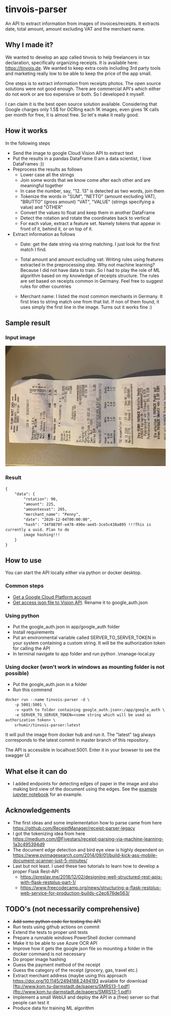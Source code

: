 # tinvois-parser

An API to extract information from images of invoices/receipts. It extracts date, total amount,
amount excluding VAT and the merchant name.

## Why I made it?

We wanted to develop an app called tinvois to help freelancers in tax declaration,
specifically organizing receipts. It is available here: https://tinvois.de. We wanted to keep extra
costs including 3rd party tools and marketing really low to be able to keep the price of
the app small.

One steps is to extract information from receipts photos. The open source solutions were not
good enough. There are commercial API's which either do not work or are too expensive or both.
So I developed it myself.

I can claim it is the best open source solution available.
Considering that Google charges only 1.5$ for OCRing each 1K images, even gives 1K calls per month for free, it is almost free.
So let's make it really good.

## How it works

In the following steps

* Send the image to google Cloud Vision API to extract text
* Put the results in a pandas DataFrame (I am a data scientist, I love DataFrames :))
* Preprocess the results as follows
    - Lower case all the strings
    - Join some words that we know come after each other and are meaningful together
    - In case the number, say, "12. 13" is detected as two words, join them
    - Tokenize the words in "SUM", "NETTO" (amount excluding VAT), "BRUTTO" (gross amount)
        "VAT", "VALUE" (strings specifying a value) and "OTHER"
    - Convert the values to float and keep them in another DataFrame
    - Detect the rotation and rotate the coordinates back to vertical
    - For each value, extract a feature set. Namely tokens that appear in front of it,
      behind it, or on top of it.
* Extract information as follows
    - Date: get the date string via string matching. I just look for the first match I find.
    - Total amount and amount excluding vat: Writing rules using features extracted in the
        preprocessing step.
        Why not machine learning? Because I did not have data to train.
        So I had to play the role of ML algorithm based on my knowledge of receipts structure.
        The rules are set based on receipts common in Germany. Feel free to suggest rules for
        other countries

    - Merchant name: I listed the most common merchants in Germany. It first tries to string
        match one from that list. If non of them found, it uses simply the first line in
        the image. Turns out it works fine :)

## Sample result

### Input image
![Sample receipt](app/test/resource/sample_receipts/penny3.jpg)

### Result

```
{
    "data": {
        "rotation": 90,
        "amount": 225,
        "amountexvat": 205,
        "merchant_name": "Penny",
        "date": "2020-12-04T00:00:00",
        "hash": "34f8870f-e478-490e-ae45-3ce5c438a895 !!!This is currently a uuid. Plan to do
        image hashing!!!
    }
}
```

## How to use

You can start the API locally either via python or docker desktop.

### Common steps

* [Get a Google Cloud Platform account](https://cloud.google.com/vision/docs/setup)
* [Get access json file to Vision API](https://cloud.google.com/vision/docs/libraries).
  Rename it to google_auth.json

### Using python

* Put the google_auth.json in app/google_auth folder
* Install requirements
* Put an environmental variable called SERVER_TO_SERVER_TOKEN in your system containing a
  custom string. It will be the authorization token for calling the API
* In terminal navigate to app folder and run python .\manage-local.py
    
### Using docker (won't work in windows as mounting folder is not possible)

* Put the google_auth.json in a folder
* Run this commend
```
docker run --name tinvois-parser -d \
    -p 5001:5001 \
    -v <path to folder containing google_auth.json>:/app/google_auth \
    -e SERVER_TO_SERVER_TOKEN=<some string which will be used as authorization token> \
    srhumir/tinvois-parser:latest
```
It will pull the image from docker hub and run it. The "latest" tag always corresponds to the
latest commit in master branch of this repository.

The API is accessible in localhost:5001. Enter it in your browser to see the swagger UI

## What else it can do

* I added endpoints for detecting edges of paper in the image and also making bird
    view of the document using the edges. See the
    [example jupyter notebook](./examples/try%20endpoints.ipynb) for an example.

## Acknowledgements

* The first ideas and some implementation how to parse came from here
    https://github.com/ReceiptManager/receipt-parser-legacy
* I got the tokenizing idea from here
    https://medium.com/@Fivestars/receipt-parsing-via-machine-learning-1a3c495394d9
* The document edge detection and bird eye view is highly dependent on
    https://www.pyimagesearch.com/2014/09/01/build-kick-ass-mobile-document-scanner-just-5-minutes/
* Last but not least. I used these two tutorials to learn how to develop a proper Flask Rest-API
    - https://preslav.me/2018/12/02/designing-well-structured-rest-apis-with-flask-restplus-part-1/
    - https://www.freecodecamp.org/news/structuring-a-flask-restplus-web-service-for-production-builds-c2ec676de563/

## TODO's (not necessarily comprehensive)

* ~~Add some python code for testing the API~~
* Run tests using github actions on commit
* Extend the tests to proper unit tests
* Prepare a runnable windows PowerShell docker command
* Make it to be able to use Azure OCR API
* Improve how it gets the google json file so mounting a folder in the docker command is not
    necessary
* Do proper image hashing
* Guess the payment method of the receipt
* Guess the category of the receipt (grocery, gas, travel etc.)
* Extract merchant address (maybe using this approach https://doi.org/10.1145/2494188.2494193
  available for download [ftp://www.kom.tu-darmstadt.de/papers/SMRS13-1.pdf](ftp://www.kom.tu-darmstadt.de/papers/SMRS13-1.pdf))
* Implement a small WebUI and deploy the API in a (free) server so that people can test it
* Produce data for training ML algorithm
